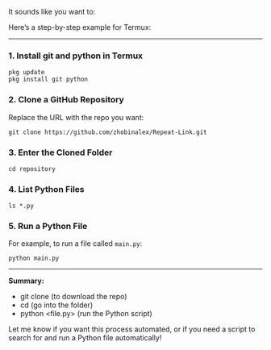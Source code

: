 It sounds like you want to:

Here’s a step-by-step example for Termux:

---

### 1. Install git and python in Termux

```
pkg update
pkg install git python
```

### 2. Clone a GitHub Repository

Replace the URL with the repo you want:
```
git clone https://github.com/zhobinalex/Repeat-Link.git
```

### 3. Enter the Cloned Folder

```
cd repository
```

### 4. List Python Files

```
ls *.py
```

### 5. Run a Python File

For example, to run a file called `main.py`:
```
python main.py
```

---

**Summary:**  
- git clone (to download the repo)
- cd <repo> (go into the folder)
- python <file.py> (run the Python script)

Let me know if you want this process automated, or if you need a script to search for and run a Python file automatically!

